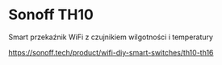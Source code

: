 # Sonoff TH10
Smart przekaźnik WiFi z czujnikiem wilgotności i temperatury

https://sonoff.tech/product/wifi-diy-smart-switches/th10-th16